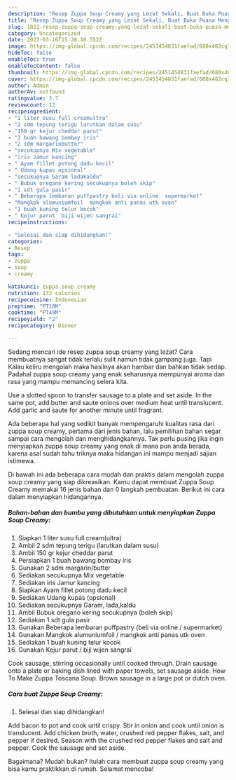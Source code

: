 ```yaml
---
description: "Resep Zuppa Soup Creamy yang Lezat Sekali, Buat Buka Puasa Menggugah Selera"
title: "Resep Zuppa Soup Creamy yang Lezat Sekali, Buat Buka Puasa Menggugah Selera"
slug: 1831-resep-zuppa-soup-creamy-yang-lezat-sekali-buat-buka-puasa-menggugah-selera
category: Uncategorized
date: 2023-03-16T15:28:10.552Z
image: https://img-global.cpcdn.com/recipes/2451454831faefad/680x482cq70/zuppa-soup-creamy-foto-resep-utama.jpg
hideToc: false
enableToc: true
enableTocContent: false
thumbnail: https://img-global.cpcdn.com/recipes/2451454831faefad/680x482cq70/zuppa-soup-creamy-foto-resep-utama.jpg
cover: https://img-global.cpcdn.com/recipes/2451454831faefad/680x482cq70/zuppa-soup-creamy-foto-resep-utama.jpg
author: Admin
authorAv: notfound
ratingvalue: 3.7
reviewcount: 12
recipeingredient:
- "1 liter susu full creamultra"
- "2 sdm tepung terigu larutkan dalam susu"
- "150 gr kejur cheddar parut"
- "1 buah bawang bombay iris"
- "2 sdm margarinbutter"
- "secukupnya Mix vegetable"
- "iris Jamur kancing"
- " Ayam fillet potong dadu kecil"
- " Udang kupas opsional"
- "secukupnya Garam ladakaldu"
- " Bubuk oregano kering secukupnya boleh skip"
- "1 sdt gula pasir"
- " Beberapa lembaran puffpastry beli via online  supermarket"
- "Mangkok alumuniumfoil  mangkok anti panas utk oven"
- "1 buah kuning telur kocok"
- " Kejur parut  biji wijen sangrai"
recipeinstructions:

- "Selesai dan siap dihidangkan!"
categories:
- Resep
tags:
- zuppa
- soup
- creamy

katakunci: zuppa soup creamy 
nutrition: 173 calories
recipecuisine: Indonesian
preptime: "PT10M"
cooktime: "PT49M"
recipeyield: "2"
recipecategory: Dinner

---
```



Sedang mencari ide resep zuppa soup creamy yang lezat? Cara membuatnya sangat tidak terlalu sulit namun tidak gampang juga. Tapi Kalau keliru mengolah maka hasilnya akan hambar dan bahkan tidak sedap. Padahal zuppa soup creamy yang enak seharusnya mempunyai aroma dan rasa yang mampu memancing selera kita.


Use a slotted spoon to transfer sausage to a plate and set aside. In the same pot, add butter and saute onions over medium heat until translucent. Add garlic and saute for another minute until fragrant.

Ada beberapa hal yang sedikit banyak mempengaruhi kualitas rasa dari zuppa soup creamy, pertama dari jenis bahan, lalu pemilihan bahan segar sampai cara mengolah dan menghidangkannya. Tak perlu pusing jika ingin menyiapkan zuppa soup creamy yang enak di mana pun anda berada, karena asal sudah tahu triknya maka hidangan ini mampu menjadi sajian istimewa.


Di bawah ini ada beberapa cara mudah dan praktis dalam mengolah zuppa soup creamy yang siap dikreasikan. Kamu dapat membuat Zuppa Soup Creamy memakai 16 jenis bahan dan 0 langkah pembuatan. Berikut ini cara dalam menyiapkan hidangannya.

<!--inarticleads1-->

##### Bahan-bahan dan bumbu yang dibutuhkan untuk menyiapkan Zuppa Soup Creamy:

1. Siapkan 1 liter susu full cream(ultra)
1. Ambil 2 sdm tepung terigu (larutkan dalam susu)
1. Ambil 150 gr kejur cheddar parut
1. Persiapkan 1 buah bawang bombay iris
1. Gunakan 2 sdm margarin/butter
1. Sediakan secukupnya Mix vegetable
1. Sediakan iris Jamur kancing
1. Siapkan  Ayam fillet potong dadu kecil
1. Sediakan  Udang kupas (opsional)
1. Sediakan secukupnya Garam, lada,kaldu
1. Ambil  Bubuk oregano kering secukupnya (boleh skip)
1. Sediakan 1 sdt gula pasir
1. Gunakan  Beberapa lembaran puffpastry (beli via online / supermarket)
1. Gunakan Mangkok alumuniumfoil / mangkok anti panas utk oven
1. Sediakan 1 buah kuning telur kocok
1. Gunakan  Kejur parut / biji wijen sangrai


Cook sausage, stirring occasionally until cooked through. Drain sausage onto a plate or baking dish lined with paper towels, set sausage aside. How To Make Zuppa Toscana Soup. Brown sausage in a large pot or dutch oven. 

<!--inarticleads2-->

##### Cara buat Zuppa Soup Creamy:


1. Selesai dan siap dihidangkan!

Add bacon to pot and cook until crispy. Stir in onion and cook until onion is translucent. Add chicken broth, water, crushed red pepper flakes, salt, and pepper if desired. Season with the crushed red pepper flakes and salt and pepper. Cook the sausage and set aside. 

Bagaimana? Mudah bukan? Itulah cara membuat zuppa soup creamy yang bisa kamu praktikkan di rumah. Selamat mencoba!
